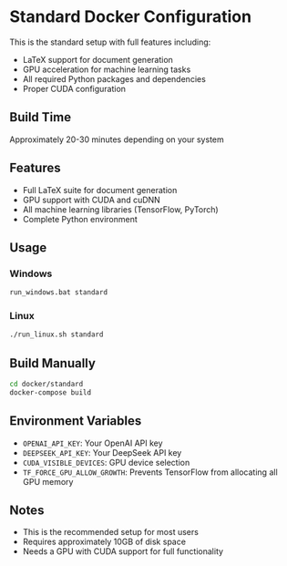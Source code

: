 # Standard Docker Configuration

This is the standard setup with full features including:
- LaTeX support for document generation
- GPU acceleration for machine learning tasks
- All required Python packages and dependencies
- Proper CUDA configuration

## Build Time
Approximately 20-30 minutes depending on your system

## Features
- Full LaTeX suite for document generation
- GPU support with CUDA and cuDNN
- All machine learning libraries (TensorFlow, PyTorch)
- Complete Python environment

## Usage

### Windows
```cmd
run_windows.bat standard
```

### Linux
```bash
./run_linux.sh standard
```

## Build Manually
```bash
cd docker/standard
docker-compose build
```

## Environment Variables
- `OPENAI_API_KEY`: Your OpenAI API key
- `DEEPSEEK_API_KEY`: Your DeepSeek API key
- `CUDA_VISIBLE_DEVICES`: GPU device selection
- `TF_FORCE_GPU_ALLOW_GROWTH`: Prevents TensorFlow from allocating all GPU memory

## Notes
- This is the recommended setup for most users
- Requires approximately 10GB of disk space
- Needs a GPU with CUDA support for full functionality
